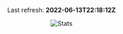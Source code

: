 <p align="center">
  Last refresh:
  <b>2022-06-13T22:18:12Z</b>
</p>
<p align="center">
  <img alt="Stats" src="https://github-readme-stats.vercel.app/api?username=Joren-vanGoethem&show_icons=true&title_color=fff&icon_color=ffff00&text_color=ccc&bg_color=222">
  <imh alt="most used languages" src="https://github-readme-stats.vercel.app/api/top-langs/?username=zjeffer&layout=compact&theme=nord&langs_count=8&hide=html"
</p>

